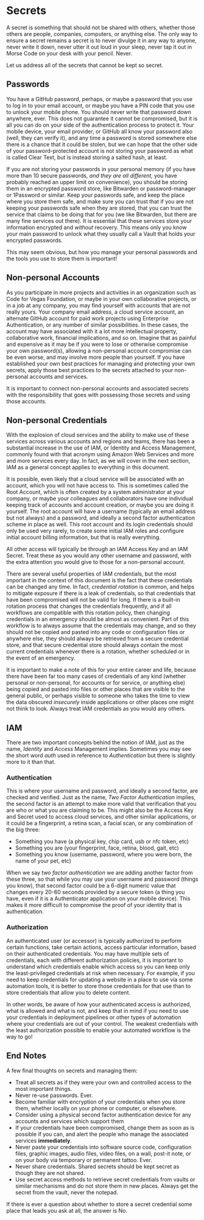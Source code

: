 <!--
 Copyright (C) 2022 Code for Vegas Foundation
 
 This file is part of doc-cfv-howtos.
 
 doc-cfv-howtos is free software: you can redistribute it and/or modify
 it under the terms of the GNU General Public License as published by
 the Free Software Foundation, either version 3 of the License, or
 (at your option) any later version.
 
 doc-cfv-howtos is distributed in the hope that it will be useful,
 but WITHOUT ANY WARRANTY; without even the implied warranty of
 MERCHANTABILITY or FITNESS FOR A PARTICULAR PURPOSE.  See the
 GNU General Public License for more details.
 
 You should have received a copy of the GNU General Public License
 along with doc-cfv-howtos.  If not, see <http://www.gnu.org/licenses/>.
-->

# Secrets

A secret is something that should not be shared with others, whether those others are people, companies, computers, or anything else. The only way to ensure a secret remains a secret is to never divulge it in any way to anyone, never write it down, never utter it out loud in your sleep, never tap it out in Morse Code on your desk with your pencil. Never.

Let us address all of the secrets that cannot be kept so secret.

## Passwords

You have a GitHub password, perhaps, or maybe a password that you use to log in to your email account, or maybe you have a PIN code that you use to unlock your mobile phone. You should never write that password down anywhere, ever. This does not guarantee it cannot be compromised, but it is all you can do on your side of the authentication process to protect it. Your mobile device, your email provider, or GitHub all know your password also (well, they can verify it), and any time a password is stored somewhere else there is a chance that it could be stolen, but we can hope that the other side of your password-protected account is not storing your password as what is called Clear Text, but is instead storing a salted hash, at least.

If you are not storing your passwords in your personal memory (if you have more than 10 secure passwords, *and they are all different,* you have probably reached an upper limit on convenience), you should be storing them in an encrypted password store, like Bitwarden or password-manager or 1Password or similar. Keep your passwords safe, and keep the place where you store them safe, and make sure you can trust that if you are not keeping your passwords safe when they are stored, that you can trust the service that claims to be doing that for you (we like Bitwarden, but there are many fine services out there). It is essential that these services store your information encrypted and *without* recovery. This means only you know your main password to unlock what they usually call a Vault that holds your encrypted passwords.

This may seem obvious, but how you manage your personal passwords and the tools you use to store them is important!

## Non-personal Accounts

As you participate in more projects and activities in an organization such as Code for Vegas Foundation, or maybe in your own collaborative projects, or in a job at any company, you may find yourself with accounts that are not really yours. Your company email address, a cloud service account, an alternate GitHub account for paid work projects using Enterprise Authentication, or any number of similar possibilities. In these cases, the account may have associated with it a lot more intellectual property, collaborative work, financial implications, and so on. Imagine that as painful and expensive as it may be if you were to lose or otherwise compromise your own password(s), allowing a non-personal account compromise can be even worse, and may involve more people than yourself. If you have established your own best practices for managing and protecting your own secrets, apply those best practices to the secrets attached to your non-personal accounts and services.

It is important to connect non-personal accounts and associated secrets with the responsibility that goes with possessing those secrets and using those accounts.

## Non-personal Credentials

With the explosion of cloud services and the ability to make use of these services across various accounts and regions and teams, there has been a substantial increase in the use of IAM, or Identity and Access Management, commonly found with that acronym using Amazon Web Services and more and more services every day. In fact, as we will cover in the next section, IAM as a general concept applies to everything in this document.

It is possible, even likely that a cloud service will be associated with an account, which you will not have access to. This is sometimes called the Root Account, which is often created by a system administrator at your company, or maybe your colleagues and collaborators have one individual keeping track of accounts and account creation, or maybe you are doing it yourself. The root account will have a username (typically an email address but not always) and a password, and ideally a second factor authentication scheme in place as well. This root account and its login credentials should only be used very rarely, to create some initial IAM roles and configure initial account billing information, but that is really everything.

All other access will typically be through an IAM Access Key and an IAM Secret. Treat these as you would any other username and password, with the extra attention you would give to those for a non-personal account.

There are several useful properties of IAM credentials, but the most important in the context of this document is the fact that these credentials can be changed any time. In fact, *credential rotation* is common, and helps to mitigate exposure if there is a leak of credentials, so that credentials that have been compromised will not be valid for long. If there is a built-in rotation process that changes the credentials frequently, and if all workflows are compatible with this rotation policy, then changing credentials in an emergency should be almost as convenient. Part of this workflow is to always assume that the credentials may change, and so they should not be copied and pasted into any code or configuration files or anywhere else, they should always be retrieved from a secure credential store, and that secure credential store should always contain the most current credentials whenever there is a rotation, whether scheduled or in the event of an emergency.

It is important to make a note of this for your entire career and life, because there have been far too many cases of credentials of any kind (whether personal or non-personal, for accounts or for service, or anything else) being copied and pasted into files or other places that are visible to the general public, or perhaps visible to someone who takes the time to view the data obscured *insecurely* inside applications or other places one might not think to look. Always treat IAM credentials as you would any others.

## IAM

There are two important concepts behind the notion of IAM, just as the name, *Identity* and *Access* Management implies. Sometimes you may see the short word *auth* used in reference to *Authentication* but there is slightly more to it than that.

### Authentication

This is where your username and password, and ideally a second factor, are checked and verified. Just as the name, *Two Factor Authentication* implies, the second factor is an attempt to make more valid that verification that you are who or what you are claiming to be. This might also be the Access Key and Secret used to access cloud services, and other similar applications, or it could be a fingerprint, a retina scan, a facial scan, or any combination of the big three:

* Something you have (a physical key, chip card, usb or nfc token, etc)
* Something you are (your fingerprint, face, retina, blood, gait, etc)
* Something you know (username, password, where you were born, the name of your pet, etc)

When we say *two factor authentication* we are adding another factor from these three, so that while you may use your username and password (things you know), that second factor could be a 6-digit numeric value that changes every 20-60 seconds provided by a secure token (a thing you have, even if it is a Authenticator application on your mobile device). This makes it more difficult to compromise the proof of your identity that is authentication.

### Authorization

An authenticated user (or accessor) is typically authorized to perform certain functions, take certain actions, access particular information, based on their authenticated credentials. You may have multiple sets of credentials, each with different authorization policies, it is important to understand which credentials enable which access so you can keep only the least-privileged credentials at risk when necessary. For example, if you need to keep credentials for updating a website in a place to use via some automation tools, it is better to store those credentials for that use than to store credentials that allow you to delete content.

In other words, be aware of how your authenticated access is authorized, what is allowed and what is not, and keep that in mind if you need to use your credentials in deployment pipelines or other types of automation where your credentials are out of your control. The weakest credentials with the least authorization possible to enable your automated workflow is the way to go!

## End Notes

A few final thoughts on secrets and managing them:

* Treat all secrets as if they were your own and controlled access to the most important things.
* Never re-use passwords. Ever.
* Become familiar with encryption of your credentials when you store them, whether locally on your phone or computer, or elsewhere.
* Consider using a physical second factor authentication device for any accounts and services which support them
* If your credentials have been compromised, change them as soon as is possible if you can, and alert the people who manage the associated services **immediately**.
* Never paste your credentials into software source code, configuration files, graphic images, audio files, video files, on a wall, post-it note, or on your body via temporary or permanent tattoo. Ever.
* Never share credentials. Shared secrets should be kept secret as though they are not shared.
* Use secret access methods to retrieve secret credentials from vaults or similar mechanisms and do not store them in new places. Always get the secret from the vault, never the notepad.

If there is ever a question about whether to store a secret credential some place that leads you ask at all, the answer is No.
